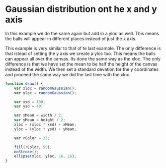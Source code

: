 # Gaussian distribution ont he x and y axis

In this example we do the same again but add in a yloc as well. This means the balls will appear in different places instead of just the
x axis. 

This example is very similar to that of te last example. The only difference is that istead of setting the y axis we create a yloc too. This means the balls can appear all over the canvas. Its done the same way as the xloc. The only difference is that we have set the mean to be half the height of the canvas instead of the width. We then set a standard devation for the y coordinates and proceed the same way we did the last time with the xloc. 


```js
function draw() {
    var xloc = randomGaussian();
    var yloc = randomGaussian();

    var xsd = 100;
    var ysd = 40;

    var xMean = width / 2;
    var yMean = height / 2;
    xloc = (xloc * xsd) + xMean;
    yloc = (yloc * ysd) + yMean;

    var rColor = 33;

    fill(rColor, 50);
    noStroke();
    ellipse(xloc, yloc, 16, 16);
}
```
